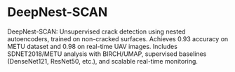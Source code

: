 # DeepNest-SCAN
DeepNest-SCAN: Unsupervised crack detection using nested autoencoders, trained on non-cracked surfaces. Achieves 0.93 accuracy on METU dataset and 0.98 on real-time UAV images. Includes SDNET2018/METU analysis with BIRCH/UMAP, supervised baselines (DenseNet121, ResNet50, etc.), and scalable real-time monitoring.

